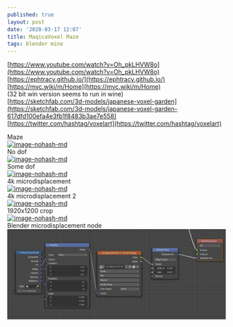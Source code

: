 ```yaml
---
published: true
layout: post
date: '2020-03-17 12:07'
title: MaqicaVoxel Maze
tags: blender mine
---
```

[https://www.youtube.com/watch?v=Oh_pkLHVW8o](https://www.youtube.com/watch?v=Oh_pkLHVW8o)  
[https://ephtracy.github.io/](https://ephtracy.github.io/)  
[https://mvc.wiki/m/Home](https://mvc.wiki/m/Home)  
(32 bit win version seems to run in wine)  
[https://sketchfab.com/3d-models/japanese-voxel-garden](https://sketchfab.com/3d-models/japanese-voxel-garden-617dfd100efa4e3fb1f8483b3ae7e558)  
[https://twitter.com/hashtag/voxelart](https://twitter.com/hashtag/voxelart)

Maze  
[![image-nohash-md](https://images.weserv.nl/?url=https://i.imgur.com/kYi7Kxdl.png)](https://images.weserv.nl/?url=https://i.imgur.com/kYi7Kxd.png)  
No dof  
[![image-nohash-md](https://images.weserv.nl/?url=https://i.imgur.com/YPbFQ3el.png)](https://images.weserv.nl/?url=https://i.imgur.com/YPbFQ3e.png)  
Some dof  
[![image-nohash-md](https://images.weserv.nl/?url=https://i.imgur.com/69ZEL7El.png)](https://images.weserv.nl/?url=https://i.imgur.com/69ZEL7E.png)  
4k microdisplacement  
[![image-nohash-md](https://images.weserv.nl/?url=https://i.imgur.com/xVxG4Nvl.png)](https://images.weserv.nl/?url=https://i.imgur.com/xVxG4Nv.png)  
4k microdisplacement 2  
[![image-nohash-md](https://images.weserv.nl/?url=https://i.imgur.com/QNh85hHl.jpg)](https://images.weserv.nl/?url=https://i.imgur.com/QNh85hH.jpg)  
1920x1200 crop  
[![image-nohash-md](https://images.weserv.nl/?url=https://i.imgur.com/VlPvG7vl.png)](https://images.weserv.nl/?url=https://i.imgur.com/VlPvG7v.png)  
Blender microdisplacement node  
![microdisplacement](/media/microdisplacement-node-fs8.png)


